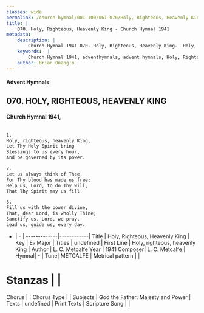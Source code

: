 ```yaml
---
classes: wide
permalink: /church-hymnal/001-100/061-070/Holy,-Righteous,-Heavenly-King/
title: |
    070. Holy, Righteous, Heavenly King - Church Hymnal 1941
metadata:
    description: |
        Church Hymnal 1941 070. Holy, Righteous, Heavenly King.  Holy, righteous, heavenly King,  Let Thy Holy Spirit bring  Blessings to us every hour,  And be governed by its power.  
    keywords:  |
        Church Hymnal 1941, adventhymnals, advent hymnals, Holy, Righteous, Heavenly King, Holy, righteous, heavenly King. 
    author: Brian Onang'o
---
```


#### Advent Hymnals
## 070. HOLY, RIGHTEOUS, HEAVENLY KING
####  Church Hymnal 1941,

```txt

1.
Holy, righteous, heavenly King, 
Let Thy Holy Spirit bring 
Blessings to us every hour, 
And be governed by its power. 

2.
Let us always think of Thee, 
For Thy blood has made us free; 
Help us, Lord, to do Thy will, 
That Thy Spirit may us fill. 

3.
Fill us with the power divine, 
That, dear Lord, is wholly Thine; 
Sanctify us, Lord, we pray, 
Lead us, guide us, every day.


```

- |   -  |
-------------|------------|
Title | Holy, Righteous, Heavenly King |
Key | E♭ Major |
Titles | undefined |
First Line | Holy, righteous, heavenly King |
Author | L. C. Metcalfe
Year | 1941
Composer| L. C. Metcalfe |
Hymnal|  - |
Tune| METCALFE |
Metrical pattern | |
# Stanzas |  |
Chorus |  |
Chorus Type |  |
Subjects | God the Father: Majesty and Power |
Texts | undefined |
Print Texts | 
Scripture Song |  |
    
